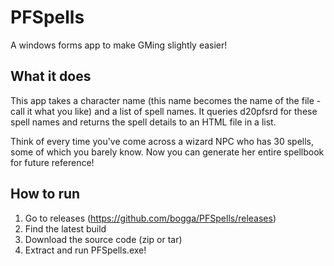 # PFSpells
A windows forms app to make GMing slightly easier!

## What it does
This app takes a character name (this name becomes the name of the file - call it what you like) and a list of spell names. It queries d20pfsrd for these spell names and returns the spell details to an HTML file in a list.

Think of every time you've come across a wizard NPC who has 30 spells, some of which you barely know. Now you can generate her entire spellbook for future reference!

## How to run
1. Go to releases (https://github.com/bogga/PFSpells/releases)
2. Find the latest build
3. Download the source code (zip or tar)
4. Extract and run PFSpells.exe!
